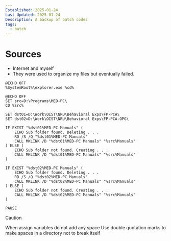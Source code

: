 ```yaml
---
Established: 2025-01-24
Last Updated: 2025-01-24
Description: A backup of batch codes
tags:
  - batch
---
```

# Sources
- Internet and myself
- They were used to organize my files but eventually failed.

```batch title="openfolder"
@ECHO OFF
%SystemRoot%\explorer.exe %cd%
```



```Batch title="Create symbolic link"
@ECHO OFF
SET src=D:\Programs\MED-PC\
CD %src%

SET dst01=D:\Work\OIST\NRU\Behavioral Exps\FP-PCA\
SET dst02=D:\Work\OIST\NRU\Behavioral Exps\FP-PCA-OPG\

IF EXIST "%dst01%MED-PC Manuals" (
    ECHO Sub folder found. Deleting . . . 
    RD /S /Q "%dst01%MED-PC Manuals"
    CALL MKLINK /D "%dst01%MED-PC Manuals" "%src%Manuals"
) ELSE (
    ECHO Sub folder not found. Creating . . .
    CALL MKLINK /D "%dst01%MED-PC Manuals" "%src%Manuals"
)

IF EXIST "%dst02%MED-PC Manuals" (
    ECHO Sub folder found. Deleting . . . 
    RD /S /Q "%dst02%MED-PC Manuals"
    CALL MKLINK /D "%dst02%MED-PC Manuals" "%src%Manuals"
) ELSE (
    ECHO Sub folder not found. Creating . . .
    CALL MKLINK /D "%dst02%MED-PC Manuals" "%src%Manuals"
)

PAUSE
```

> [!caution]
> When assign variables do not add any space
> Use double quotation marks to make spaces in a directory not to break itself